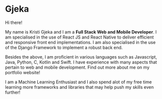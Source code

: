 # Gjeka
Hi there!

My name is Kristi Gjeka and I am a <b>Full Stack Web and Mobile Developer</b>. I am specialised in the use of React JS and React Native to deliver efficient and responsive front end implementations. I am also specialised in the use of the Django Framework to implement a robust back end.

Besides the above, I am proficient in various languages such as Javascript, Java, Python, C, Kotlin and Swift. I have experience with many aspects that pertain to web and mobile development. Find out more about me on my portfolio website! 

I am a Machine Learning Enthusiast and I also spend alot of my free time learning more frameworks and libraries that may help push my skills even further!

